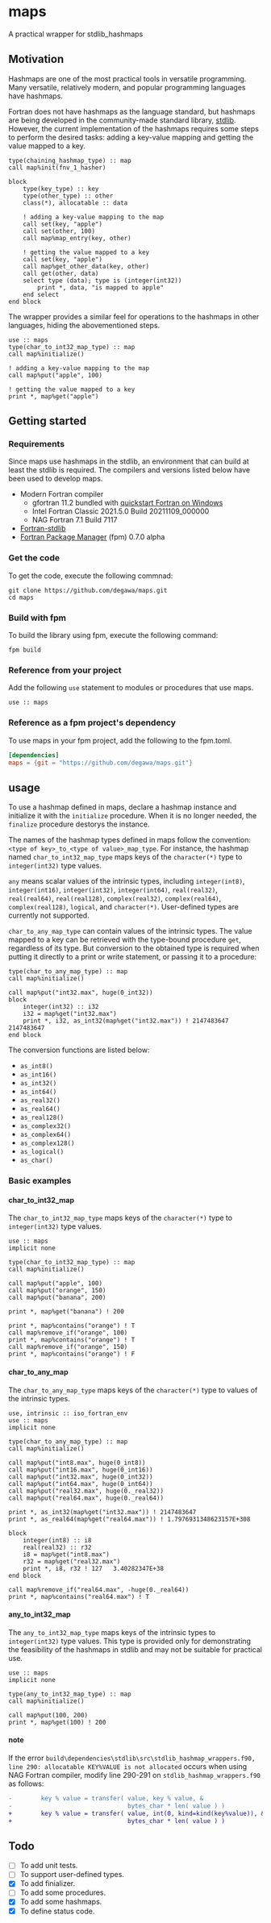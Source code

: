 # maps
A practical wrapper for stdlib_hashmaps

## Motivation
Hashmaps are one of the most practical tools in versatile programming. Many versatile, relatively modern, and popular programming languages have hashmaps.

Fortran does not have hashmaps as the language standard, but hashmaps are being developed in the community-made standard library, [stdlib](https://github.com/fortran-lang/stdlib). However, the current implementation of the hashmaps requires some steps to perform the desired tasks: adding a key-value mapping and getting the value mapped to a key.

```Fortran
type(chaining_hashmap_type) :: map
call map%init(fnv_1_hasher)

block
    type(key_type) :: key
    type(other_type) :: other
    class(*), allocatable :: data

    ! adding a key-value mapping to the map
    call set(key, "apple")
    call set(other, 100)
    call map%map_entry(key, other)

    ! getting the value mapped to a key
    call set(key, "apple")
    call map%get_other_data(key, other)
    call get(other, data)
    select type (data); type is (integer(int32))
        print *, data, "is mapped to apple"
    end select
end block
```

The wrapper provides a similar feel for operations to the hashmaps in other languages, hiding the abovementioned steps.

```Fortran
use :: maps
type(char_to_int32_map_type) :: map
call map%initialize()

! adding a key-value mapping to the map
call map%put("apple", 100)

! getting the value mapped to a key
print *, map%get("apple")
```

## Getting started
### Requirements
Since maps use hashmaps in the stdlib, an environment that can build at least the stdlib is required. The compilers and versions listed below have been used to develop maps.

- Modern Fortran compiler
    - gfortran 11.2 bundled with [quickstart Fortran on Windows](https://github.com/LKedward/quickstart-fortran)
    - Intel Fortran Classic 2021.5.0 Build 20211109_000000
    - NAG Fortran 7.1 Build 7117
- [Fortran-stdlib](https://github.com/fortran-lang/stdlib)
- [Fortran Package Manager](https://github.com/fortran-lang/fpm) (fpm) 0.7.0 alpha

### Get the code
To get the code, execute the following commnad:

```console
git clone https://github.com/degawa/maps.git
cd maps
```

### Build with fpm
To build the library using fpm, execute the following command:

```console
fpm build
```

### Reference from your project
Add the following `use` statement to modules or procedures that use maps.

```Fortran
use :: maps
```

### Reference as a fpm project's dependency
To use maps in your fpm project, add the following to the fpm.toml.

```TOML
[dependencies]
maps = {git = "https://github.com/degawa/maps.git"}
```

## usage
To use a hashmap defined in maps, declare a hashmap instance and initialize it with the `initialize` procedure. When it is no longer needed, the `finalize` procedure destorys the instance.

The names of the hashmap types defined in maps follow the convention: `<type of key>_to_<type of value>_map_type`. For instance, the hashmap named `char_to_int32_map_type` maps keys of the `character(*)` type to `integer(int32)` type values.

`any` means scalar values of the intrinsic types, including `integer(int8)`, `integer(int16)`, `integer(int32)`, `integer(int64)`, `real(real32)`, `real(real64)`, `real(real128)`, `complex(real32)`, `complex(real64)`, `complex(real128)`, `logical`, and `character(*)`. User-defined types are currently not supported.

`char_to_any_map_type` can contain values of the intrinsic types. The value mapped to a key can be retrieved with the type-bound procedure `get`, regardless of its type. But conversion to the obtained type is required when putting it directly to a print or write statement, or passing it to a procedure:

```Fortran
type(char_to_any_map_type) :: map
call map%initialize()

call map%put("int32.max", huge(0_int32))
block
    integer(int32) :: i32
    i32 = map%get("int32.max")
    print *, i32, as_int32(map%get("int32.max")) ! 2147483647  2147483647
end block
```

The conversion functions are listed below:
- `as_int8()`
- `as_int16()`
- `as_int32()`
- `as_int64()`
- `as_real32()`
- `as_real64()`
- `as_real128()`
- `as_complex32()`
- `as_complex64()`
- `as_complex128()`
- `as_logical()`
- `as_char()`

### Basic examples
#### char_to_int32_map
The `char_to_int32_map_type` maps keys of the `character(*)` type to `integer(int32)` type values.

```Fortran
use :: maps
implicit none

type(char_to_int32_map_type) :: map
call map%initialize()

call map%put("apple", 100)
call map%put("orange", 150)
call map%put("banana", 200)

print *, map%get("banana") ! 200

print *, map%contains("orange") ! T
call map%remove_if("orange", 100)
print *, map%contains("orange") ! T
call map%remove_if("orange", 150)
print *, map%contains("orange") ! F
```

#### char_to_any_map
The `char_to_any_map_type` maps keys of the `character(*)` type to values of the intrinsic types.

```Fortran
use, intrinsic :: iso_fortran_env
use :: maps
implicit none

type(char_to_any_map_type) :: map
call map%initialize()

call map%put("int8.max", huge(0_int8))
call map%put("int16.max", huge(0_int16))
call map%put("int32.max", huge(0_int32))
call map%put("int64.max", huge(0_int64))
call map%put("real32.max", huge(0._real32))
call map%put("real64.max", huge(0._real64))

print *, as_int32(map%get("int32.max")) ! 2147483647
print *, as_real64(map%get("real64.max")) ! 1.7976931348623157E+308

block
    integer(int8) :: i8
    real(real32) :: r32
    i8 = map%get("int8.max")
    r32 = map%get("real32.max")
    print *, i8, r32 ! 127   3.40282347E+38
end block

call map%remove_if("real64.max", -huge(0._real64))
print *, map%contains("real64.max") ! T
```

#### any_to_int32_map
The `any_to_int32_map_type` maps keys of the intrinsic types to `integer(int32)` type values. This type is provided only for demonstrating the feasibility of the hashmaps in stdlib and may not be suitable for practical use.

```Fortran
use :: maps
implicit none

type(any_to_int32_map_type) :: map
call map%initialize()

call map%put(100, 200)
print *, map%get(100) ! 200
```

#### note
If the error `build\dependencies\stdlib\src\stdlib_hashmap_wrappers.f90, line 290: allocatable KEY%VALUE is not allocated` occurs when using NAG Fortran compiler, modify line 290-291 on `stdlib_hashmap_wrappers.f90` as follows:
```diff
-        key % value = transfer( value, key % value, &
-                                bytes_char * len( value ) )
+        key % value = transfer( value, int(0, kind=kind(key%value)), &
+                                bytes_char * len( value ) )
```

## Todo
- [ ] To add unit tests.
- [ ] To support user-defined types.
- [x] To add finializer.
- [ ] To add some procedures.
- [x] To add some hashmaps.
- [x] To define status code.
